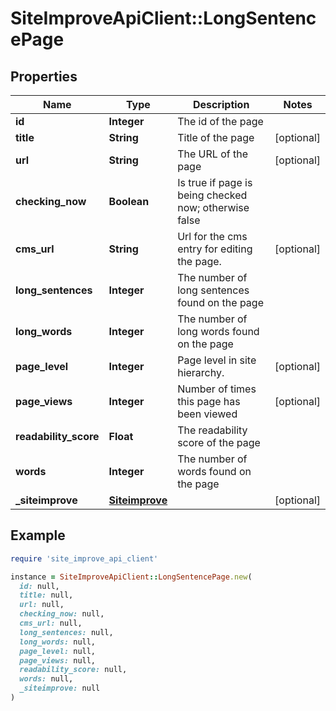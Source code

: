 # SiteImproveApiClient::LongSentencePage

## Properties

| Name | Type | Description | Notes |
| ---- | ---- | ----------- | ----- |
| **id** | **Integer** | The id of the page |  |
| **title** | **String** | Title of the page | [optional] |
| **url** | **String** | The URL of the page | [optional] |
| **checking_now** | **Boolean** | Is true if page is being checked now; otherwise false |  |
| **cms_url** | **String** | Url for the cms entry for editing the page. | [optional] |
| **long_sentences** | **Integer** | The number of long sentences found on the page |  |
| **long_words** | **Integer** | The number of long words found on the page |  |
| **page_level** | **Integer** | Page level in site hierarchy. | [optional] |
| **page_views** | **Integer** | Number of times this page has been viewed | [optional] |
| **readability_score** | **Float** | The readability score of the page |  |
| **words** | **Integer** | The number of words found on the page |  |
| **_siteimprove** | [**Siteimprove**](Siteimprove.md) |  | [optional] |

## Example

```ruby
require 'site_improve_api_client'

instance = SiteImproveApiClient::LongSentencePage.new(
  id: null,
  title: null,
  url: null,
  checking_now: null,
  cms_url: null,
  long_sentences: null,
  long_words: null,
  page_level: null,
  page_views: null,
  readability_score: null,
  words: null,
  _siteimprove: null
)
```


